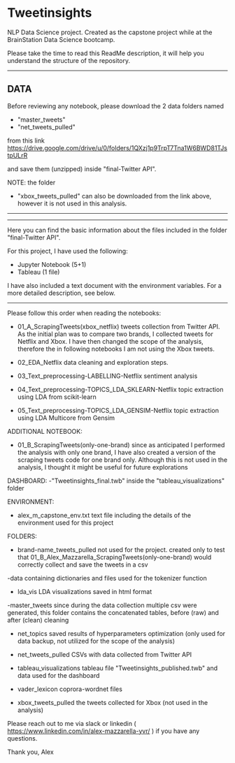 # Tweetinsights
NLP Data Science project. Created as the capstone project while at the BrainStation Data Science bootcamp.

Please take the time to read this ReadMe description, it will help you understand the structure of the repository.

---
## DATA

Before reviewing any notebook, please download the 2 data folders named 
- "master_tweets"
- "net_tweets_pulled"

from this link
https://drive.google.com/drive/u/0/folders/1QXzj1p9TrpT7Tna1W6BWD81TJstpULrR

and save them (unzipped) inside "final-Twitter API".

NOTE: the folder 
- "xbox_tweets_pulled"
can also be downloaded from the link above, however it is not used in this
analysis.

---

---

Here you can find the basic information about the files 
included in the folder "final-Twitter API".

For this project, I have used the following:
* Jupyter Notebook (5+1)
* Tableau (1 file)

I have also included a text document with the environment variables.
For a more detailed description, see below.

---

Please follow this order when reading the notebooks:

- 01_A_ScrapingTweets(xbox_netflix)
tweets collection from Twitter API. As the initial plan was to compare
two brands, I collected tweets for Netflix and Xbox. I have then changed
the scope of the analysis, therefore the in following notebooks I am not
using the Xbox tweets.

- 02_EDA_Netflix
data cleaning and exploration steps.

- 03_Text_preprocessing-LABELLING-Netflix
sentiment analysis

- 04_Text_preprocessing-TOPICS_LDA_SKLEARN-Netflix
topic extraction using LDA from scikit-learn

- 05_Text_preprocessing-TOPICS_LDA_GENSIM-Netflix
topic extraction using LDA Multicore from Gensim

ADDITIONAL NOTEBOOK:

- 01_B_ScrapingTweets(only-one-brand)
since as anticipated I performed the analysis with only one brand, 
I have also created a version of the scraping tweets code 
for one brand only. Although this is not used in the analysis, I thought
it might be useful for future explorations

DASHBOARD:
-"Tweetinsights_final.twb" inside the "tableau_visualizations" folder


ENVIRONMENT:

- alex_m_capstone_env.txt
text file including the details of the environment used for this project


FOLDERS:

- brand-name_tweets_pulled
not used for the project. created only to test that 
01_B_Alex_Mazzarella_ScrapingTweets(only-one-brand)
would correctly collect and save the tweets in a csv

-data
containing dictionaries and files used for the tokenizer function

- lda_vis
LDA visualizations saved in html format

-master_tweets
since during the data collection multiple csv were generated,
this folder contains the concatenated tables, before (raw) and 
after (clean) cleaning

- net_topics
saved results of hyperparameters optimization
(only used for data backup, not utilized
for the scope of the analysis)

- net_tweets_pulled
CSVs with data collected from Twitter API

- tableau_visualizations
tableau file "Tweetinsights_published.twb" and data used for the dashboard

- vader_lexicon
coprora-wordnet files

- xbox_tweets_pulled
the tweets collected for Xbox (not used in the analysis)



Please reach out to me via slack or linkedin
( https://www.linkedin.com/in/alex-mazzarella-yvr/ )
if you have any questions.


Thank you,
Alex
